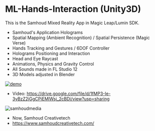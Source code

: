# ML-Hands-Interaction (Unity3D)

This is the Samhoud Mixed Reality App in Magic Leap/Lumin SDK.
- Samhoud's Application Holograms
- Spatial Mapping (Ambient Recognition) / Spatial Persistence (Magic Verse)
- Hands Tracking and Gestures / 6DOF Controller
- Holograms Positioning and Interaction
- Head and Eye Raycast
- Animations, Physics and Gravity Control 
- All Sounds made in FL Studio 12
- 3D Models adjusted in Blender

[![demo](https://user-images.githubusercontent.com/21102697/61935293-7b455600-af8a-11e9-8fea-e058be24be89.png)](https://drive.google.com/file/d/1fMP3-Ie-3yBzZ2jGgCPiEMlWsj_2cBDi/view)

- Video: https://drive.google.com/file/d/1fMP3-Ie-3yBzZ2jGgCPiEMlWsj_2cBDi/view?usp=sharing

![samhoudmedia](https://user-images.githubusercontent.com/21102697/62393262-fbab1e80-b569-11e9-9708-80fd8c6964d3.png)

- Now, Samhoud Creativetech
- https://www.samhoudcreativetech.com/
